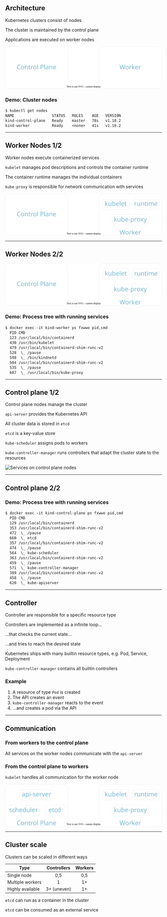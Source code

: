 ## Architecture

Kubernetes clusters consist of nodes

The cluster is maintained by the control plane

Applications are executed on worker nodes

![Cluster nodes](120_kubernetes/20_architecture/nodes.drawio.svg) <!-- .element: style="margin-top: 1em; width: 50%;" -->

### Demo: Cluster nodes

```plaintext
$ kubectl get nodes
NAME                 STATUS   ROLES    AGE   VERSION
kind-control-plane   Ready    master   78s   v1.18.2
kind-worker          Ready    <none>   41s   v1.18.2
```

---

## Worker Nodes 1/2

Worker nodes execute containerized services

`kubelet` manages pod descriptions and controls the container runtime

The container runtime manages the individual containers

`kube-proxy` is responsible for network communication with services

![Services on worker nodes](120_kubernetes/20_architecture/worker.drawio.svg) <!-- .element: style="margin-top: 1em; width: 50%;" -->

---

## Worker Nodes 2/2

![Services on worker nodes](120_kubernetes/20_architecture/worker.drawio.svg) <!-- .element: style="margin-top: 1em; width: 50%;" -->

### Demo: Process tree with running services

```plaintext
$ docker exec -it kind-worker ps fxwwo pid,cmd
  PID CMD
  123 /usr/local/bin/containerd
  430 /usr/bin/kubelet
  479 /usr/local/bin/containerd-shim-runc-v2
  528  \_ /pause
  598  \_ /bin/kindnetd
  504 /usr/local/bin/containerd-shim-runc-v2
  535  \_ /pause
  607  \_ /usr/local/bin/kube-proxy
```

---

## Control plane 1/2

Control plane nodes manage the cluster

`api-server` provides the Kubernetes API

All cluster data is stored in `etcd`

`etcd` is a key-value store

`kube-scheduler` assigns pods to workers

`kube-controller-manager` runs controllers that adapt the cluster state to the resources

![Services on control plane nodes](120_kubernetes/20_architecture/controller.drawio.svg) <!-- .element: style="margin-top: 1em; width: 50%;" -->

---

## Control plane 2/2

### Demo: Process tree with running services

```plaintext
$ docker exec -it kind-control-plane ps fxwwo pid,cmd
  PID CMD
  129 /usr/local/bin/containerd
  353 /usr/local/bin/containerd-shim-runc-v2
  472  \_ /pause
  660  \_ etcd
  357 /usr/local/bin/containerd-shim-runc-v2
  474  \_ /pause
  564  \_ kube-scheduler
  363 /usr/local/bin/containerd-shim-runc-v2
  459  \_ /pause
  571  \_ kube-controller-manager
  389 /usr/local/bin/containerd-shim-runc-v2
  458  \_ /pause
  620  \_ kube-apiserver
```

---

## Controller

Controller are responsible for a specific resource type

Controllers are implemented as a infinite loop...

...that checks the current state...

...and tries to reach the desired state

Kubernetes ships with many builtin resource types, e.g. Pod, Service, Deployment

`kube-controller-manager` contains all builtin controllers

### Example

1. A resource of type `Pod` is created
1. The API creates an event
1. `kube-controller-manager` reacts to the event
1. ...and creates a pod via the API

---

## Communication

### From workers to the control plane

All services on the worker nodes communicate with the `api-server`

### From the control plane to workers

`kubelet` handles all communication for the worker node

![](120_kubernetes/20_architecture/communication.drawio.svg) <!-- .element: style="margin-top: 1em; width: 50%;" -->

---

## Cluster scale

Clusters can be scaled in different ways

| Type             | Controllers | Workers |
|------------------|:-----------:|:-------:|
| Single node      | 0,5         | 0,5     |
| Multiple workers | 1           | 1+      |
| Highly available | 3+ (uneven) | 1+      |

`etcd` can run as a container in the cluster

`etcd` can be consumed as an external service
